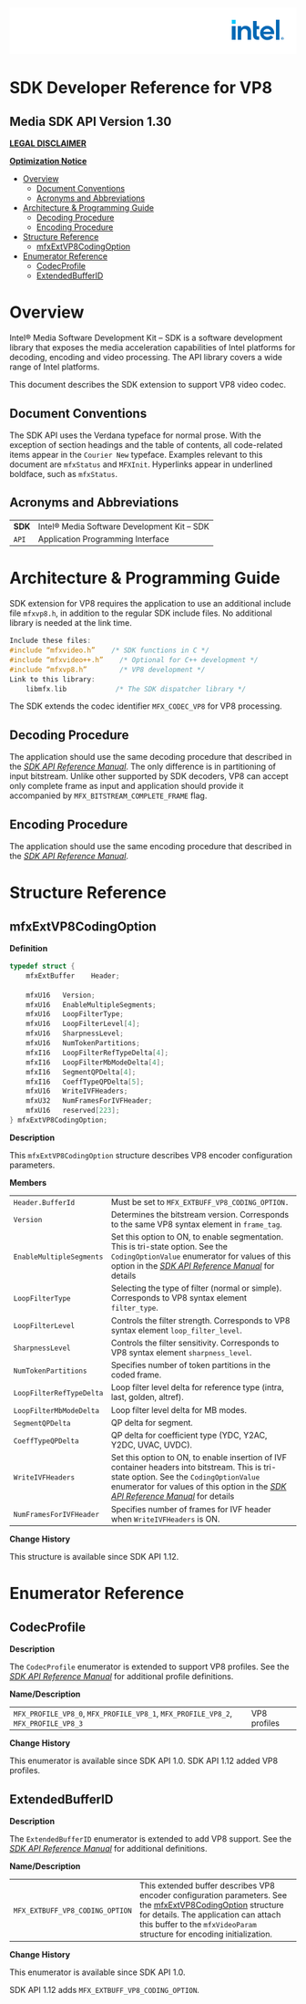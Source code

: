![](./pic/intel_logo.png)

# **SDK Developer Reference for VP8**
## Media SDK API Version 1.30

<div style="page-break-before:always" />

[**LEGAL DISCLAIMER**](./header-template.md#legal-disclaimer)

[**Optimization Notice**](./header-template.md#optimization-notice)

<div style="page-break-before:always" />

- [Overview](#overview)
  * [Document Conventions](#document-conventions)
  * [Acronyms and Abbreviations](#acronyms-and-abbreviations)
- [Architecture & Programming Guide](#architecture---programming-guide)
  * [Decoding Procedure](#decoding-procedure)
  * [Encoding Procedure](#encoding-procedure)
- [Structure Reference](#structure-reference)
  * [mfxExtVP8CodingOption](#mfxExtCodingOptionVP8)
- [Enumerator Reference](#enumerator-reference)
  * [CodecProfile](#CodecProfile)
  * [ExtendedBufferID](#ExtendedBufferID)

# Overview

Intel® Media Software Development Kit – SDK is a software development library that exposes the media acceleration capabilities of Intel platforms for decoding, encoding and video processing. The API library covers a wide range of Intel platforms.

This document describes the SDK extension to support VP8 video codec.

## Document Conventions

The SDK API uses the Verdana typeface for normal prose. With the exception of section headings and the table of contents, all code-related items appear in the `Courier New` typeface. Examples relevant to this document are `mfxStatus` and `MFXInit`. Hyperlinks appear in underlined boldface,
such as `mfxStatus`.

## Acronyms and Abbreviations

| | |
--- | ---
**SDK** | Intel® Media Software Development Kit – SDK
`API` | Application Programming Interface

# Architecture & Programming Guide

SDK extension for VP8 requires the application to use an additional include file `mfxvp8.h`, in addition to the regular SDK include files. No additional library is needed at the link time.

```C
Include these files:
#include “mfxvideo.h”    /* SDK functions in C */
#include “mfxvideo++.h”    /* Optional for C++ development */
#include “mfxvp8.h”        /* VP8 development */
Link to this library:
    libmfx.lib            /* The SDK dispatcher library */
```

The SDK extends the codec identifier `MFX_CODEC_VP8` for VP8 processing.

## Decoding Procedure

The application should use the same decoding procedure that described in the [*SDK API Reference Manual*](./mediasdk-man.md). The only difference is in partitioning of input bitstream. Unlike other supported by SDK decoders, VP8 can accept only complete frame as input and application should provide it accompanied by `MFX_BITSTREAM_COMPLETE_FRAME` flag.

## Encoding Procedure

The application should use the same encoding procedure that described in the [*SDK API Reference Manual*](./mediasdk-man.md).

# Structure Reference

## <a id='mfxExtCodingOptionVP8'>mfxExtVP8CodingOption</a>

**Definition**

```C
typedef struct {
    mfxExtBuffer    Header;

    mfxU16   Version;
    mfxU16   EnableMultipleSegments;
    mfxU16   LoopFilterType;
    mfxU16   LoopFilterLevel[4];
    mfxU16   SharpnessLevel;
    mfxU16   NumTokenPartitions;
    mfxI16   LoopFilterRefTypeDelta[4];
    mfxI16   LoopFilterMbModeDelta[4];
    mfxI16   SegmentQPDelta[4];
    mfxI16   CoeffTypeQPDelta[5];
    mfxU16   WriteIVFHeaders;
    mfxU32   NumFramesForIVFHeader;
    mfxU16   reserved[223];
} mfxExtVP8CodingOption;
```

**Description**

This `mfxExtVP8CodingOption` structure describes VP8 encoder configuration parameters.

**Members**

| | |
--- | ---
`Header.BufferId` | Must be set to `MFX_EXTBUFF_VP8_CODING_OPTION.`
`Version` | Determines the bitstream version. Corresponds to the same VP8 syntax element in `frame_tag`.
`EnableMultipleSegments` | Set this option to ON, to enable segmentation. This is tri-state option. See the `CodingOptionValue` enumerator for values of this option in the [*SDK API Reference Manual*](./mediasdk-man.md) for details
`LoopFilterType` | Selecting the type of filter (normal or simple). Corresponds to VP8 syntax element `filter_type`.
`LoopFilterLevel` | Controls the filter strength. Corresponds to VP8 syntax element `loop_filter_level`.
`SharpnessLevel` | Controls the filter sensitivity. Corresponds to VP8 syntax element `sharpness_level`.
`NumTokenPartitions` | Specifies number of token partitions in the coded frame.
`LoopFilterRefTypeDelta` | Loop filter level delta for reference type (intra, last, golden, altref).
`LoopFilterMbModeDelta` | Loop filter level delta for MB modes.
`SegmentQPDelta` | QP delta for segment.
`CoeffTypeQPDelta` | QP delta for coefficient type (YDC, Y2AC, Y2DC, UVAC, UVDC).
`WriteIVFHeaders` | Set this option to ON, to enable insertion of IVF container headers into bitstream. This is tri-state option. See the `CodingOptionValue` enumerator for values of this option in the [*SDK API Reference Manual*](./mediasdk-man.md) for details
`NumFramesForIVFHeader` | Specifies number of frames for IVF header when `WriteIVFHeaders` is ON.

**Change History**

This structure is available since SDK API 1.12.

# Enumerator Reference

## <a id='CodecProfile'>CodecProfile</a>

**Description**

The `CodecProfile` enumerator is extended to support VP8 profiles. See the [*SDK API Reference Manual*](./mediasdk-man.md) for additional profile definitions.

**Name/Description**

| | |
--- | ---
`MFX_PROFILE_VP8_0`, `MFX_PROFILE_VP8_1`, `MFX_PROFILE_VP8_2`, `MFX_PROFILE_VP8_3` | VP8 profiles

**Change History**

This enumerator is available since SDK API 1.0. SDK API 1.12 added VP8 profiles.

## <a id='ExtendedBufferID'>ExtendedBufferID</a>

**Description**

The `ExtendedBufferID` enumerator is extended to add VP8 support. See the [*SDK API Reference Manual*](./mediasdk-man.md) for additional definitions.

**Name/Description**

| | |
--- | ---
`MFX_EXTBUFF_VP8_CODING_OPTION` | This extended buffer describes VP8 encoder configuration parameters. See the [mfxExtVP8CodingOption](#mfxExtCodingOptionVP8) structure for details. The application can attach this buffer to the `mfxVideoParam` structure for encoding initialization.

**Change History**

This enumerator is available since SDK API 1.0.

SDK API 1.12 adds `MFX_EXTBUFF_VP8_CODING_OPTION`.
